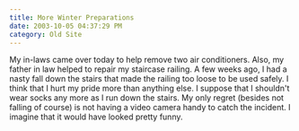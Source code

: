 ```yaml
---
title: More Winter Preparations
date: 2003-10-05 04:37:29 PM
category: Old Site
---
```


My in-laws came over today to help remove two air conditioners. Also, my father in law helped to repair my staircase railing. A few weeks ago, I had a nasty fall down the stairs that made the railing too loose to be used safely. I think that I hurt my pride more than anything else. I suppose that I shouldn't wear socks any more as I run down the stairs. My only regret (besides not falling of course) is not having a video camera handy to catch the incident. I imagine that it would have looked pretty funny.
